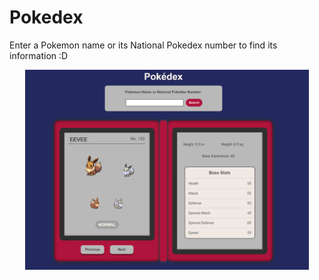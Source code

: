 # Pokedex

Enter a Pokemon name or its National Pokedex number to find its information :D

<center><img id='example' src='./image/eevee.png' alt='example' width='90%' /></center>

